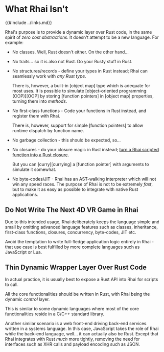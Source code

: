 What Rhai Isn't
===============

{{#include ../links.md}}

Rhai's purpose is to provide a dynamic layer over Rust code, in the same spirit of _zero cost abstractions_.
It doesn't attempt to be a new language. For example:

* No classes.  Well, Rust doesn't either. On the other hand...

* No traits...  so it is also not Rust. Do your Rusty stuff in Rust.

* No structures/records - define your types in Rust instead; Rhai can seamlessly work with _any Rust type_.

  There is, however, a built-in [object map] type which is adequate for most uses.
  It is possible to simulate [object-oriented programming (OOP)][OOP] by storing [function pointers]
  in [object map] properties, turning them into _methods_.

* No first-class functions - Code your functions in Rust instead, and register them with Rhai.

  There is, however, support for simple [function pointers] to allow runtime dispatch by function name.

* No garbage collection - this should be expected, so...

* No closures - do your closure magic in Rust instead; [turn a Rhai scripted function into a Rust closure]({{rootUrl}}/engine/call-fn.md).

  But you can [curry][currying] a [function pointer] with arguments to simulate it somewhat.

* No byte-codes/JIT - Rhai has an AST-walking interpreter which will not win any speed races. The purpose of Rhai is not
  to be extremely _fast_, but to make it as easy as possible to integrate with native Rust applications.


Do Not Write The Next 4D VR Game in Rhai
---------------------------------------

Due to this intended usage, Rhai deliberately keeps the language simple and small by omitting advanced language features
such as classes, inheritance, first-class functions, closures, concurrency, byte-codes, JIT etc.

Avoid the temptation to write full-fledge application logic entirely in Rhai - that use case is best fulfilled by
more complete languages such as JavaScript or Lua.


Thin Dynamic Wrapper Layer Over Rust Code
----------------------------------------

In actual practice, it is usually best to expose a Rust API into Rhai for scripts to call.

All the core functionalities should be written in Rust, with Rhai being the dynamic _control_ layer.

This is similar to some dynamic languages where most of the core functionalities reside in a C/C++ standard library.

Another similar scenario is a web front-end driving back-end services written in a systems language.
In this case, JavaScript takes the role of Rhai while the back-end language, well... it can actually also be Rust.
Except that Rhai integrates with Rust _much_ more tightly, removing the need for interfaces such
as XHR calls and payload encoding such as JSON.
